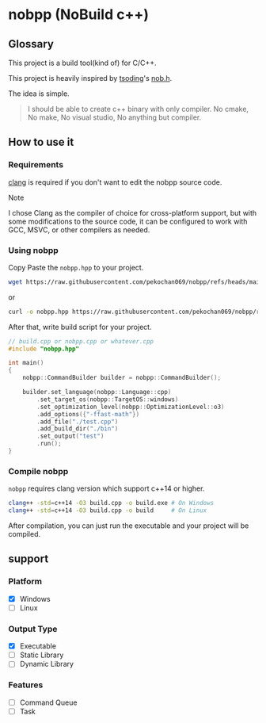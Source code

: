 # nobpp (NoBuild c++)

## Glossary

This project is a build tool(kind of) for C/C++.

This project is heavily inspired by [tsoding](https://www.twitch.tv/tsoding)'s [nob.h](https://github.com/tsoding/nob.h).

The idea is simple.

> I should be able to create c++ binary with only compiler. No cmake, No make, No visual studio, No anything but compiler.

## How to use it

### Requirements

[clang](https://clang.llvm.org/) is required if you don't want to edit the nobpp source code.

> [!NOTE]
> I chose Clang as the compiler of choice for cross-platform support, but with some modifications to the source code, it can be configured to work with GCC, MSVC, or other compilers as needed.

### Using nobpp

Copy Paste the `nobpp.hpp` to your project.

```sh
wget https://raw.githubusercontent.com/pekochan069/nobpp/refs/heads/main/nobpp.hpp
```

or

```sh
curl -o nobpp.hpp https://raw.githubusercontent.com/pekochan069/nobpp/refs/heads/main/nobpp.hpp
```

After that, write build script for your project.

```c++
// build.cpp or nobpp.cpp or whatever.cpp
#include "nobpp.hpp"

int main()
{
    nobpp::CommandBuilder builder = nobpp::CommandBuilder();

    builder.set_language(nobpp::Language::cpp)
        .set_target_os(nobpp::TargetOS::windows)
        .set_optimization_level(nobpp::OptimizationLevel::o3)
        .add_options({"-ffast-math"})
        .add_file("./test.cpp")
        .add_build_dir("./bin")
        .set_output("test")
        .run();
}
```

### Compile nobpp

`nobpp` requires clang version which support c++14 or higher.

```sh
clang++ -std=c++14 -O3 build.cpp -o build.exe # On Windows
clang++ -std=c++14 -O3 build.cpp -o build     # On Linux
```

After compilation, you can just run the executable and your project will be compiled.

## support

### Platform

- [x] Windows
- [ ] Linux

### Output Type

- [x] Executable
- [ ] Static Library
- [ ] Dynamic Library

### Features

- [ ] Command Queue
- [ ] Task
